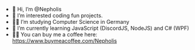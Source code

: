 - 👋 Hi, I’m @Nepholis
- 👀 I’m interested coding fun projects.
- 🧑‍🎓 I’m studying Computer Science in Germany
- 🌱 I’m currently learning JavaScript (DiscordJS, NodeJS) and C# (WPF)
- 🤝🏻 You can buy me a coffee here: https://www.buymeacoffee.com/Nepholis

<!---
Nepholis/Nepholis is a ✨ special ✨ repository because its `README.md` (this file) appears on your GitHub profile.
You can click the Preview link to take a look at your changes.
--->
